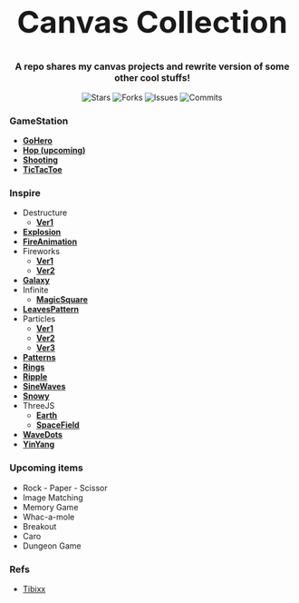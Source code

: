 <h1 align="center" style="font-size: 54px">Canvas Collection</h1>

<p align="center" style="font-size: 16px"><strong>A repo shares my canvas projects and rewrite version of some other cool stuffs!</strong></p>

<p align="center">
  <img alt="Stars" src="https://badgen.net/github/stars/yuran1811/Canvas-Collection">
  <img alt="Forks" src="https://badgen.net/github/forks/yuran1811/Canvas-Collection">
  <img alt="Issues" src="https://badgen.net/github/issues/yuran1811/Canvas-Collection">
  <img alt="Commits" src="https://badgen.net/github/commits/yuran1811/Canvas-Collection">
</p>

### GameStation

- [**GoHero**](<./src/GameStation/GoHero>)
- [**Hop (upcoming)**](<./src/GameStation/Hop (upcoming)>)
- [**Shooting**](<./src/GameStation/Shooting>)
- [**TicTacToe**](<./src/GameStation/TicTacToe>)

### Inspire

- Destructure
  - [**Ver1**](<./src/Inspire/Destructure/Ver1>)
- [**Explosion**](<./src/Inspire/Explosion>)
- [**FireAnimation**](<./src/Inspire/FireAnimation>)
- Fireworks
  - [**Ver1**](<./src/Inspire/Fireworks/Ver1>)
  - [**Ver2**](<./src/Inspire/Fireworks/Ver2>)
- [**Galaxy**](<./src/Inspire/Galaxy>)
- Infinite
  - [**MagicSquare**](<./src/Inspire/Infinite/MagicSquare>)
- [**LeavesPattern**](<./src/Inspire/LeavesPattern>)
- Particles
  - [**Ver1**](<./src/Inspire/Particles/Ver1>)
  - [**Ver2**](<./src/Inspire/Particles/Ver2>)
  - [**Ver3**](<./src/Inspire/Particles/Ver3>)
- [**Patterns**](<./src/Inspire/Patterns>)
- [**Rings**](<./src/Inspire/Rings>)
- [**Ripple**](<./src/Inspire/Ripple>)
- [**SineWaves**](<./src/Inspire/SineWaves>)
- [**Snowy**](<./src/Inspire/Snowy>)
- ThreeJS
  - [**Earth**](<./src/Inspire/ThreeJS/Earth>)
  - [**SpaceField**](<./src/Inspire/ThreeJS/SpaceField>)
- [**WaveDots**](<./src/Inspire/WaveDots>)
- [**YinYang**](<./src/Inspire/YinYang>)

### Upcoming items

- Rock - Paper - Scissor
- Image Matching
- Memory Game
- Whac-a-mole
- Breakout
- Caro
- Dungeon Game

### Refs

- [Tibixx](https://codepen.io/Tibixx/pens/showcase)

